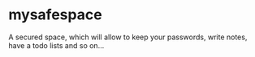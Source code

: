 # mysafespace
A secured space, which will allow to keep your passwords, write notes, have a todo lists and so on...
